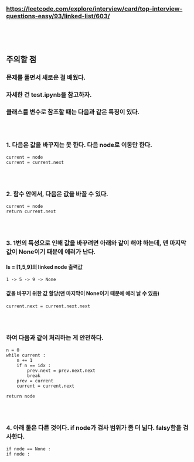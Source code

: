 ### https://leetcode.com/explore/interview/card/top-interview-questions-easy/93/linked-list/603/
### <br/><br/>

## 주의할 점
### 문제를 풀면서 새로운 걸 배웠다.
### 자세한 건 test.ipynb을 참고하자.
### 클래스를 변수로 참조할 때는 다음과 같은 특징이 있다.
### <br/>

### 1. 다음은 값을 바꾸지는 못 한다. 다음 node로 이동만 한다.
```
current = node
current = current.next
```
### <br/>

### 2. 함수 안에서, 다음은 값을 바꿀 수 있다.
```
current = node
return current.next
```
### <br/>

### 3. 1번의 특성으로 인해 값을 바꾸려면 아래와 같이 해야 하는데, 맨 마지막 값이 None이기 때문에 에러가 난다.
#### ls = \[1,5,9\]의 linked node 출력값
```
1 -> 5 -> 9 -> None
```
#### 값을 바꾸기 위한 값 할당(맨 마지막이 None이기 때문에 에러 날 수 있음)
```
current.next = current.next.next
```
### <br/>

### 하여 다음과 같이 처리하는 게 안전하다.
```
n = 0 
while current : 
	n += 1 
	if n == idx :
		prev.next = prev.next.next
		break
	prev = current
	current = current.next

return node
```
### <br/>

### 4. 아래 둘은 다른 것이다. if node가 검사 범위가 좀 더 넓다. falsy함을 검사한다.
```
if node == None :
if node : 
```
